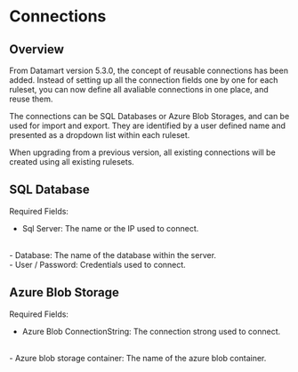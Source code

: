 # Connections
## Overview

From Datamart version 5.3.0, the concept of reusable connections has been added. Instead of setting up all the connection fields one by one for each ruleset, you can now define all avaliable connections in one place, and reuse them.

The connections can be SQL Databases or Azure Blob Storages, and can be used for import and export. They are identified by a user defined name and presented as a dropdown list within each ruleset.

When upgrading from a previous version, all existing connections will be created using all existing rulesets.


## SQL Database

Required Fields:
<br/>
- Sql Server: The name or the IP used to connect.
<br/>
- Database: The name of the database within the server.
<br/>
- User / Password: Credentials used to connect.

## Azure Blob Storage

Required Fields:
<br/>
- Azure Blob ConnectionString: The connection strong used to connect.
<br/>
- Azure blob storage container: The name of the azure blob container.
